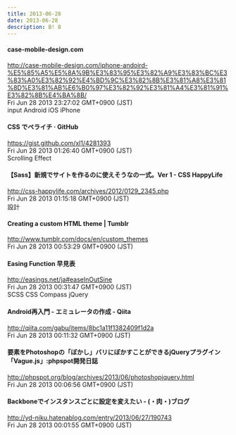```yaml
---
title: 2013-06-28
date: 2013-06-28
description: B! 8
---
```


#### case-mobile-design.com
http://case-mobile-design.com/iphone-andoird-%E5%85%A5%E5%8A%9B%E3%83%95%E3%82%A9%E3%83%BC%E3%83%A0%E3%82%92%E4%BD%9C%E3%82%8B%E3%81%A8%E3%81%8D%E3%81%AB%E6%B0%97%E3%82%92%E3%81%A4%E3%81%91%E3%82%8B%E4%BA%8B/<br>
Fri Jun 28 2013 23:27:02 GMT+0900 (JST)<br>
input Android iOS iPhone


#### CSS でペライチ · GitHub
https://gist.github.com/xl1/4281393<br>
Fri Jun 28 2013 01:26:40 GMT+0900 (JST)<br>
Scrolling Effect


#### 【Sass】新規でサイトを作るのに使えそうなの一式。Ver 1 - CSS HappyLife
http://css-happylife.com/archives/2012/0129_2345.php<br>
Fri Jun 28 2013 01:15:18 GMT+0900 (JST)<br>
設計


#### Creating a custom HTML theme | Tumblr
http://www.tumblr.com/docs/en/custom_themes<br>
Fri Jun 28 2013 00:53:29 GMT+0900 (JST)<br>


#### Easing Function 早見表
http://easings.net/ja#easeInOutSine<br>
Fri Jun 28 2013 00:31:47 GMT+0900 (JST)<br>
SCSS CSS Compass jQuery


#### Android再入門 - エミュレータの作成 - Qiita
http://qiita.com/gabu/items/8bc1a11f1382409f1d2a<br>
Fri Jun 28 2013 00:11:32 GMT+0900 (JST)<br>


#### 要素をPhotoshopの「ぼかし」バリにぼかすことができるjQueryプラグイン「Vague.js」:phpspot開発日誌
http://phpspot.org/blog/archives/2013/06/photoshopjquery.html<br>
Fri Jun 28 2013 00:06:56 GMT+0900 (JST)<br>


#### Backboneでインスタンスごとに設定を変えたい - (・肉・)ブログ
http://yd-niku.hatenablog.com/entry/2013/06/27/190743<br>
Fri Jun 28 2013 00:01:55 GMT+0900 (JST)<br>


